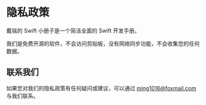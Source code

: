 # 隐私政策

戴铭的 Swift 小册子是一个简洁全面的 Swift 开发手册。

我们是免费开源的软件，不会访问剪贴板，没有网络同步功能，不会收集您的任何数据。

## 联系我们

如果您对我们的隐私政策有任何疑问或建议，可以通过 ming1016@foxmail.com 与我们联系。
